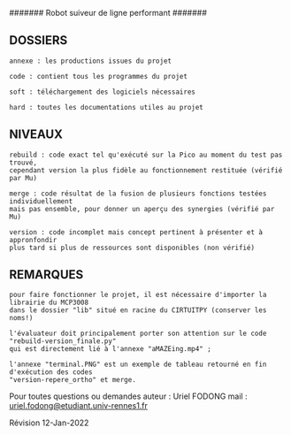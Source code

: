 ####### Robot suiveur de ligne performant #######

## DOSSIERS

	annexe : les productions issues du projet

	code : contient tous les programmes du projet
	
	soft : téléchargement des logiciels nécessaires

	hard : toutes les documentations utiles au projet

## NIVEAUX

	rebuild : code exact tel qu'exécuté sur la Pico au moment du test pas trouvé,
	cependant version la plus fidèle au fonctionnement restituée (vérifié par Mu)

	merge : code résultat de la fusion de plusieurs fonctions testées individuellement
	mais pas ensemble, pour donner un aperçu des synergies (vérifié par Mu)

	version : code incomplet mais concept pertinent à présenter et à appronfondir
	plus tard si plus de ressources sont disponibles (non vérifié)

## REMARQUES

	pour faire fonctionner le projet, il est nécessaire d'importer la librairie du MCP3008
	dans le dossier "lib" situé en racine du CIRTUITPY (conserver les noms!)

	l'évaluateur doit principalement porter son attention sur le code "rebuild-version_finale.py"
	qui est directement lié à l'annexe "aMAZEing.mp4" ;

	l'annexe "terminal.PNG" est un exemple de tableau retourné en fin d'exécution des codes
	"version-repere_ortho" et merge.

Pour toutes questions ou demandes
	auteur : Uriel FODONG
		mail : uriel.fodong@etudiant.univ-rennes1.fr

Révision 12-Jan-2022
